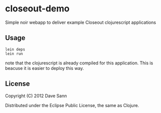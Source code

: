 # closeout-demo

Simple noir webapp to deliver example Closeout clojurescript applications

## Usage

```
lein deps
lein run
```

note that the clojurescript is already compiled for this application.
This is beacuse it is easier to deploy this way.

## License

Copyright (C) 2012 Dave Sann

Distributed under the Eclipse Public License, the same as Clojure.

